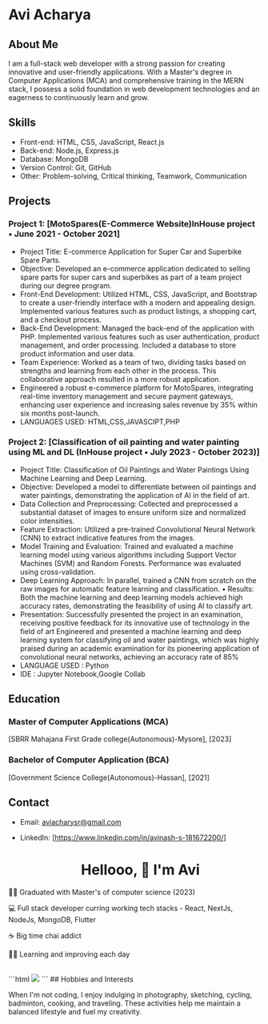 # Avi Acharya

## About Me

I am a full-stack web developer with a strong passion for creating innovative and user-friendly applications. With a Master's degree in Computer Applications (MCA) and comprehensive training in the MERN stack, I possess a solid foundation in web development technologies and an eagerness to continuously learn and grow.

## Skills

- Front-end: HTML, CSS, JavaScript, React.js
- Back-end: Node.js, Express.js
- Database: MongoDB
- Version Control: Git, GitHub
- Other: Problem-solving, Critical thinking, Teamwork, Communication

## Projects

### Project 1: [MotoSpares(E-Commerce Website)InHouse project • June 2021 - October 2021]
- Project Title: E-commerce Application for Super Car and Superbike Spare Parts. 
- Objective: Developed an e-commerce application dedicated to selling spare parts for super cars and superbikes as part of a team project during our degree program. 
- Front-End Development: Utilized HTML, CSS, JavaScript, and Bootstrap to create a user-friendly interface with a modern and appealing design. Implemented various features such as product listings, a shopping cart, and a checkout process. 
- Back-End Development: Managed the back-end of the application with PHP. Implemented various features such as user authentication, product management, and order processing. Included a database to store product information and user data. 
- Team Experience: Worked as a team of two, dividing tasks based on strengths and learning from each other in the process. This collaborative approach resulted in a more robust application. 
- Engineered a robust e-commerce platform for MotoSpares, integrating real-time inventory management and secure payment gateways, enhancing user experience and increasing sales revenue by 35% within six months post-launch.
- LANGUAGES USED: HTML,CSS,JAVASCIPT,PHP

### Project 2: [Classification of oil painting and water painting using ML and DL (InHouse project • July 2023 - October 2023)]
- Project Title: Classification of Oil Paintings and Water Paintings Using Machine Learning and Deep Learning. 
- Objective: Developed a model to differentiate between oil paintings and water paintings, demonstrating the application of AI in the field of art. 
- Data Collection and Preprocessing: Collected and preprocessed a substantial dataset of images to ensure uniform size and normalized color intensities. 
- Feature Extraction: Utilized a pre-trained Convolutional Neural Network (CNN) to extract indicative features from the images. 
- Model Training and Evaluation: Trained and evaluated a machine learning model using various algorithms including Support Vector Machines (SVM) and Random Forests. Performance was evaluated using cross-validation. 
- Deep Learning Approach: In parallel, trained a CNN from scratch on the raw images for automatic feature learning and classification. • Results: Both the machine learning and deep learning models achieved high accuracy rates, demonstrating the feasibility of using AI to classify art. 
- Presentation: Successfully presented the project in an examination, receiving positive feedback for its innovative use of technology in the field of art Engineered and presented a machine learning and deep learning system for classifying oil and water paintings, which was highly praised during an academic examination for its pioneering application of convolutional neural networks, achieving an accuracy rate of 85%
- LANGUAGE USED : Python  
- IDE : Jupyter Notebook,Google Collab

## Education

### Master of Computer Applications (MCA)
[SBRR Mahajana First Grade college(Autonomous)-Mysore], [2023]

### Bachelor of Computer Application (BCA)
[Government Science College(Autonomous)-Hassan], [2021]

## Contact

- Email: aviacharysr@gmail.com
- LinkedIn: [https://www.linkedin.com/in/avinash-s-181672200/]

  <h1 align=center>Hellooo, 👋 I'm Avi </h1>
  
👩‍🎓 Graduated with Master's of computer science (2023)

💻 Full stack developer curring working tech stacks - React, NextJs, NodeJs, MongoDB, Flutter

☕ Big time chai addict

👩‍💻 Learning and improving each day

<br>
<!-- prettier-ignore-start -->
```html
<picture>
    <source media="(prefers-color-scheme: dark)" srcset="https://streak-stats.demolab.com?user=AviAcharya1&theme=dark" />
    <img src="https://streak-stats.demolab.com?user=AviAcharya1&theme=default" />
</picture>
```
<!-- prettier-ignore-end -->
## Hobbies and Interests

When I'm not coding, I enjoy indulging in photography, sketching, cycling, badminton, cooking, and traveling. These activities help me maintain a balanced lifestyle and fuel my creativity.
